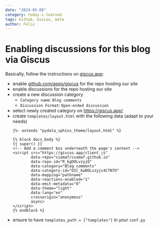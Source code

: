 ```yaml
---
date: "2024-05-08"
category: today-i-learned
tags: Github, Giscus, meta
author: Felix
---
```


# Enabling discussions for this blog via Giscus

Basically, follow the instructions on [giscus.app](https://giscus.app/):

- enable [github.com/apps/giscus](https://github.com/apps/giscus) for the repo hosting our site
- enable discussions for the repo hosting our site
- create a new discussion category
  - `Category name`: `Blog comments`
  - `Discussion Format`: `Open-ended discussion`
- select newly created category on https://giscus.app/
- create `templates/layout.html` with the following data (adapt to your needs)
  ```
  {%- extends "pydata_sphinx_theme/layout.html" %}

  {% block docs_body %}
  {{ super() }}
  <!-- Add a comment box underneath the page's content -->
  <script src="https://giscus.app/client.js"
          data-repo="csamaf/csamaf.github.io"
          data-repo-id="R_kgDOLvzyjQ"
          data-category="Blog comments"
          data-category-id="DIC_kwDOLvzyjc4CfN7O"
          data-mapping="pathname"
          data-reactions-enabled="1"
          data-emit-metadata="0"
          data-theme="light"
          data-lang="en"
          crossorigin="anonymous"
          async>
  </script>
  {% endblock %}
  ```
- ensure to have `templates_path = ["templates"]` in your `conf.py`
